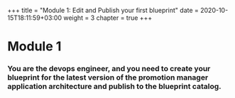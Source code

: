 +++
title = "Module 1: Edit and Publish your first blueprint"
date = 2020-10-15T18:11:59+03:00
weight = 3
chapter = true
+++

# Module 1

### You are the devops engineer, and you need to create your blueprint for the latest version of the promotion manager application architecture and publish to the blueprint catalog.